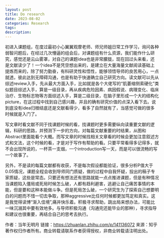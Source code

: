 ```yaml
---
layout: post
title: Do research
date: 2023-08-02
categories: Research
tags: 
description:
---
```



初进入课题组，在度过最初小心翼翼观摩老师、师兄师姐日常工作学习，询问各种弱智问题后，在经过几次懵逼的组会后，对课题组有什么资源，我们能作什么研究，感觉还是云山雾罩，对自己的课题idea也是非常朦胧，现在回过头来看，还是文献读少了！一个idea不是凭空想出来的，是建立在大量海量文献阅读基础上提炼而来的，除了努力勤奋，有科研灵性和悟性，能够领悟导师的良苦用心，一点就透，彼此达到无障碍沟通，也是有助于快速确立自己研究方向。读文献可以先从综述review入手，先从最大方面入手，比如就是各个大佬写的“肌萎缩侧索硬化”类似题目综述入手，算是一级目录，再从疾病危险因素、病因假说、病理变化、临床治疗、生物标志物等方面综述入手，算是二级目录，在脑子里形成一个大的结构化picture，在这过程中找到自己感兴趣，并且的确有研究价值的点深入看下去。说到底没有idea归根结底还是文献看得少，看多了自然就有了，当感觉可做的很多时候就是入门了。

写文章时看文献不同于找课题时候的看，找课题时更多需要纵向读重要文献的逻辑，科研的思路，并预测下一步的方向，对每篇文献重要的时结果，从图和Abstract里面能看个大概。而写文章的时候找相关文章看的时候会更加注意叙述方式和文法，这个时候的看，才是对于写作有帮助的看。只要平常看得多记得多，就不会出现所说的，一杯茶一支烟，一个introduction写一天，而是可以很流畅的写一个故事了。

另外，不是读的每篇文献都有收获，不是每次假设都能验证，很多分析P值大于0.05情况，课题全程会收到导师同门质疑，做的过程中自我怀疑，投出的稿子专家质疑，这些是常态。只要还有想法还有思路就能一点点推进课题，但是有种情况当课题陷入僵局或死局时候怎么破，人都有趋利避害，逃避让自己痛苦事情的本能，但是要和这种本能做斗争。但是死局怎么破，一个研究生为了探索自己想要明白的问题而不惜一切去争取，那种aggressive比任何时候都更加笃定和真实。这是我觉得读博“渐入佳境”,痛并快乐着。积极寻求帮助，跳出局来想办法，可能比一味沉溺其中要有效地多。与导师积极沟通（沟通完还能毕业的那种），寻求指导和建议也很重要，再结合自己的思考去执行。

作者：当年无明月
链接：https://zhuanlan.zhihu.com/p/141136072
来源：知乎
著作权归作者所有。商业转载请联系作者获得授权，非商业转载请注明出处。